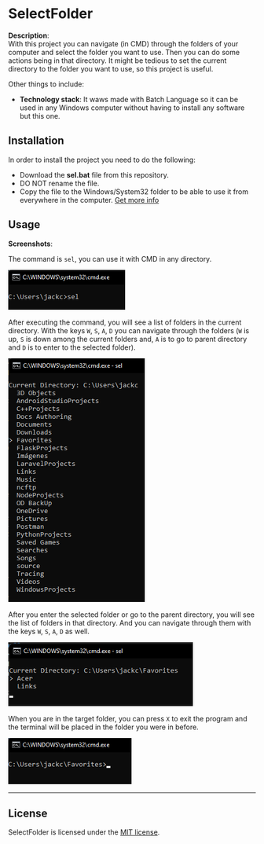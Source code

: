 # SelectFolder

**Description**:  
With this project you can navigate (in CMD) through the folders of your computer and select the folder you want to use. Then you can do some actions being in that directory.
It might be tedious to set the current directory to the folder you want to use, so this project is useful.

Other things to include:

  - **Technology stack**: It waws made with Batch Language so it can be used in any Windows computer without having to install any software but this one.

## Installation

In order to install the project you need to do the following:
- Download the **sel.bat** file from this repository.
- DO NOT rename the file.
- Copy the file to the Windows/System32 folder to be able to use it from everywhere in the computer. [Get more info](https://www.instructables.com/How-to-Create-your-own-Commands-with-Batch/)

## Usage

**Screenshots**:

The command is `sel`, you can use it with CMD in any directory.

![](command.png)


After executing the command, you will see a list of folders in the current directory. With the keys `W`, `S`, `A`, `D` you can navigate through the folders (`W` is up, `S` is down among the current folders and, `A` is to go to parent directory and `D` is to enter to the selected folder).

![](executing.png)


After you enter the selected folder or go to the parent directory, you will see the list of folders in that directory. And you can navigate through them with the keys `W`, `S`, `A`, `D` as well.

![](entered.png)


When you are in the target folder, you can press `X` to exit the program and the terminal will be placed in the folder you were in before.

![](exit.png)


----

## License
SelectFolder is licensed under the [MIT license](https://opensource.org/licenses/MIT).